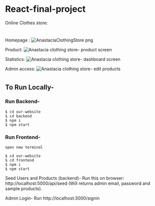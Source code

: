 # React-final-project

Online Clothes store:
#
Homepage :
![AnastaciaClothingStore png](https://user-images.githubusercontent.com/72359805/219037587-957f4c20-1d09-433a-ae37-76f5c89af74b.png)

Product:
![Anastacia clothing store- product screen](https://user-images.githubusercontent.com/72359805/219037712-3afb94c6-d164-48a7-8d45-5b80c16db2f6.png)

Statistics:
![Anastacia clothing store- dashboard screen](https://user-images.githubusercontent.com/72359805/219037727-bfcdbad0-9a7b-4174-8d30-ae3f33c4712f.png)

Admin access:
![Anastacia clothing store- edit products](https://user-images.githubusercontent.com/72359805/219039566-0fd2d95c-576d-4c96-8108-c63e5153597b.png)


#
## To Run Locally-

### Run Backend-

```
$ cd our-website
$ cd backend
$ npm i
$ npm start
```

### Run Frontend-

```
open new terminal

$ cd our-website
$ cd frontend
$ npm i
$ npm start
```

Seed Users and Products (backend)-
Run this on browser: http://localhost:5000/api/seed
(Will returns admin email, password and sample products).

Admin Login-
Run http://localhost:3000/signin
